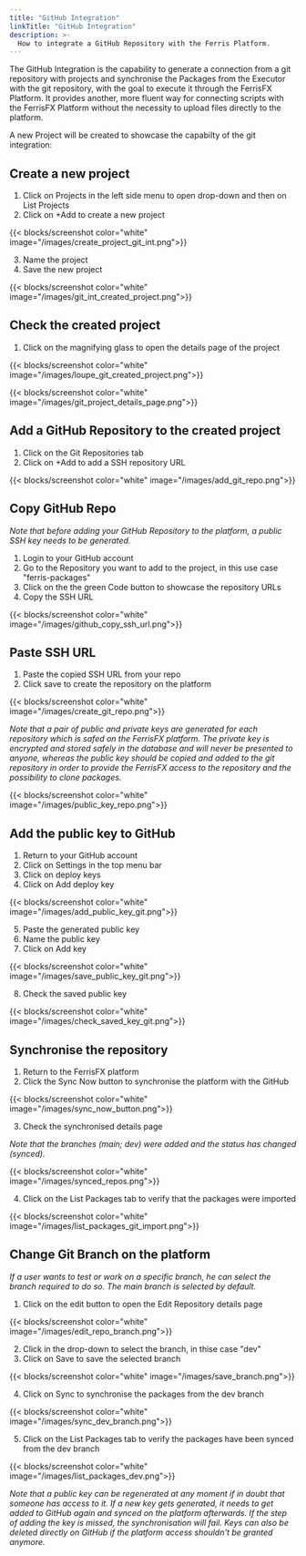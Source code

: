 ```yaml
---
title: "GitHub Integration"
linkTitle: "GitHub Integration"
description: >-
  How to integrate a GitHub Repository with the Ferris Platform.
---
```


The GitHub Integration is the capability to generate a connection from a git repository with projects and synchronise the Packages from the Executor with the git repository, with the goal to execute it through the FerrisFX Platform. It provides another, more fluent way for connecting scripts with the FerrisFX Platform without the necessity to upload files directly to the platform.

A new Project will be created to showcase the capabilty of the git integration:

## Create a new project

1. Click on Projects in the left side menu to open drop-down and then on List Projects
2. Click on +Add to create a new project

{{< blocks/screenshot color="white" image="/images/create_project_git_int.png">}}

3. Name the project
4. Save the new project

{{< blocks/screenshot color="white" image="/images/git_int_created_project.png">}}

## Check the created project

1. Click on the magnifying glass to open the details page of the project

{{< blocks/screenshot color="white" image="/images/loupe_git_created_project.png">}}

{{< blocks/screenshot color="white" image="/images/git_project_details_page.png">}}

## Add a GitHub Repository to the created project

1. Click on the Git Repositories tab
2. Click on +Add to add a SSH repository URL

{{< blocks/screenshot color="white" image="/images/add_git_repo.png">}}

## Copy GitHub Repo

*Note that before adding your GitHub Repository to the platform, a public SSH key needs to be generated.*

1. Login to your GitHub account
2. Go to the Repository you want to add to the project, in this use case "ferris-packages"
3. Click on the the green Code button to showcase the repository URLs
4. Copy the SSH URL

{{< blocks/screenshot color="white" image="/images/github_copy_ssh_url.png">}}

## Paste SSH URL

1. Paste the copied SSH URL from your repo
2. Click save to create the repository on the platform

{{< blocks/screenshot color="white" image="/images/create_git_repo.png">}}

*Note that a pair of  public and private keys are generated for each repository which is safed on the FerrisFX platform. The private key is encrypted and stored safely in the database and will never be presented to anyone, whereas the public key should be copied and added to the git repository in order to provide the FerrisFX access to the repository and the possibility to clone packages.*

{{< blocks/screenshot color="white" image="/images/public_key_repo.png">}}

## Add the public key to GitHub

1. Return to your GitHub account
2. Click on Settings in the top menu bar
3. Click on deploy keys
4. Click on Add deploy key

{{< blocks/screenshot color="white" image="/images/add_public_key_git.png">}}

5. Paste the generated public key
6. Name the public key
7. Click on Add key 

{{< blocks/screenshot color="white" image="/images/save_public_key_git.png">}}

8. Check the saved public key

{{< blocks/screenshot color="white" image="/images/check_saved_key_git.png">}}

## Synchronise the repository

1. Return to the FerrisFX platform
2. Click the Sync Now button to synchronise the platform with the GitHub

{{< blocks/screenshot color="white" image="/images/sync_now_button.png">}}

3. Check the synchronised details page

*Note that the branches (main; dev) were added and the status has changed (synced).*

{{< blocks/screenshot color="white" image="/images/synced_repos.png">}}

4. Click on the List Packages tab to verify that the packages were imported

{{< blocks/screenshot color="white" image="/images/list_packages_git_import.png">}}

## Change Git Branch on the platform

*If a user wants to test or work on a specific branch, he can select the branch required to do so. The main branch is selected by default.*

1. Click on the edit button to open the Edit Repository details page

{{< blocks/screenshot color="white" image="/images/edit_repo_branch.png">}}

2. Click in the drop-down to select the branch, in thise case "dev"
3. Click on Save to save the selected branch

{{< blocks/screenshot color="white" image="/images/save_branch.png">}}

4. Click on Sync to synchronise the packages from the dev branch

{{< blocks/screenshot color="white" image="/images/sync_dev_branch.png">}}

5. Click on the List Packages tab to verify the packages have been synced from the dev branch

{{< blocks/screenshot color="white" image="/images/list_packages_dev.png">}}

*Note that a public key can be regenerated at any moment if in doubt that someone has access to it. If a new key gets generated, it needs to get added to GitHub again and synced on the platform afterwards. If the step of adding the key is missed, the synchronisation will fail. Keys can also be deleted directly on GitHub if the platform access shouldn't be granted anymore.*

